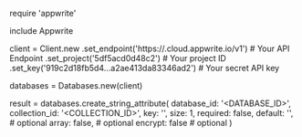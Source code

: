 require 'appwrite'

include Appwrite

client = Client.new
    .set_endpoint('https://<REGION>.cloud.appwrite.io/v1') # Your API Endpoint
    .set_project('5df5acd0d48c2') # Your project ID
    .set_key('919c2d18fb5d4...a2ae413da83346ad2') # Your secret API key

databases = Databases.new(client)

result = databases.create_string_attribute(
    database_id: '<DATABASE_ID>',
    collection_id: '<COLLECTION_ID>',
    key: '',
    size: 1,
    required: false,
    default: '<DEFAULT>', # optional
    array: false, # optional
    encrypt: false # optional
)
